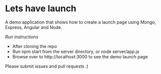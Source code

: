 Lets have launch
================

A demo application that shows how to create a launch page using Mongo, Express, Angular and Node. 

*Run instructions*
- After cloning the repo
- Run npm start from the server directory, or node server/app.js
- Browse over to http://localhost:3000 to see the demo launch page

Please submit issues and pull requests :)
